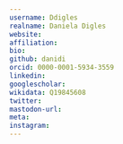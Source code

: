 ```yaml
---
username: Ddigles
realname: Daniela Digles
website: 
affiliation: 
bio: 
github: danidi
orcid: 0000-0001-5934-3559
linkedin: 
googlescholar: 
wikidata: Q19845608
twitter: 
mastodon-url: 
meta:
instagram:
---
```

